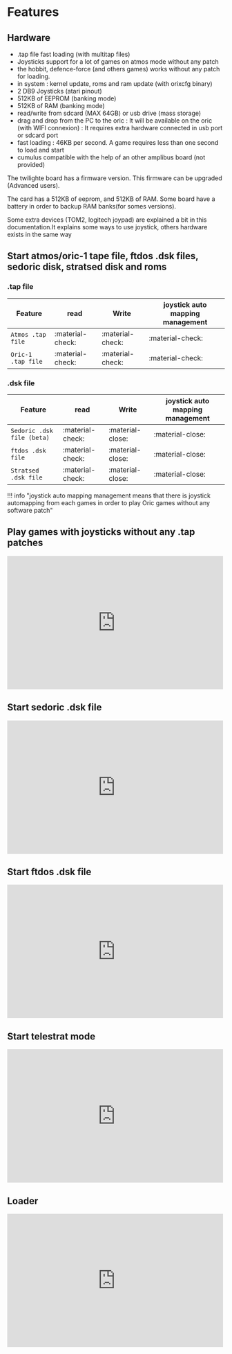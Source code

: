# Features

## Hardware

* .tap file fast loading (with multitap files)
* Joysticks support for a lot of games on atmos mode without any patch
* the hobbit, defence-force (and others games) works without any patch for loading.
* in system : kernel update, roms and ram update (with orixcfg binary)
* 2 DB9 Joysticks (atari pinout)
* 512KB of EEPROM (banking mode)
* 512KB of RAM (banking mode)
* read/write from sdcard (MAX 64GB) or usb drive (mass storage)
* drag and drop from the PC to the oric : It will be available on the oric (with WIFI connexion) : It requires extra hardware connected in usb port or sdcard port
* fast loading : 46KB per second. A game requires less than one second to load and start
* cumulus compatible with the help of an other amplibus board (not provided)

The twilighte board has a firmware version. This firmware can be upgraded (Advanced users).

The card has a 512KB of eeprom, and 512KB of RAM. Some board have a battery in order to backup RAM banks(for somes versions).

Some extra devices (TOM2, logitech joypad) are explained a bit in this documentation.It explains some ways to use joystick, others hardware exists in the same way

## Start atmos/oric-1 tape file, ftdos .dsk files, sedoric disk, stratsed disk and roms

### .tap file

| Feature     | read                         | Write | joystick auto mapping management
| ----------- | ---------------------------- |-------|---------------------|
| `Atmos .tap file`         | :material-check: |:material-check:|:material-check:|
| `Oric-1 .tap file`         | :material-check: |:material-check:|:material-check:|

### .dsk file

| Feature     | read                         | Write | joystick auto mapping management
| ----------- | ---------------------------- |-------|---------------------|
| `Sedoric .dsk file (beta)`         | :material-check: |:material-close: |:material-close: |
| `ftdos .dsk file`         | :material-check: |:material-close: |:material-close: |
| `Stratsed .dsk file`         | :material-check: |:material-close: |:material-close: |

!!! info "joystick auto mapping management means that there is joystick automapping from each games in order to play Oric games without any software patch"

## Play games with joysticks without any .tap patches

<iframe width="500" height="308" src="https://www.youtube.com/embed/PrAyLQF1j1w" title="Twilighte board : ghost gobbler with joysticks" frameborder="0" allow="accelerometer; autoplay; clipboard-write; encrypted-media; gyroscope; picture-in-picture; web-share" allowfullscreen></iframe>

## Start sedoric .dsk file

<iframe width="500" height="308" src="https://www.youtube.com/embed/G_DUKJe6wKA" title="Twilighte board : sedoric" frameborder="0" allow="accelerometer; autoplay; clipboard-write; encrypted-media; gyroscope; picture-in-picture; web-share" allowfullscreen></iframe>

## Start ftdos .dsk file

<iframe width="500" height="308" src="https://www.youtube.com/embed/hDEc-BaCkZo" title="FTDOS" frameborder="0" allow="accelerometer; autoplay; clipboard-write; encrypted-media; gyroscope; picture-in-picture; web-share" allowfullscreen></iframe>

## Start telestrat mode

<iframe width="500" height="308" src="https://www.youtube.com/embed/9n0x8EYgBJM" title="Telestrat" frameborder="0" allow="accelerometer; autoplay; clipboard-write; encrypted-media; gyroscope; picture-in-picture; web-share" allowfullscreen></iframe>

## Loader

<iframe width="500" height="308" src="https://www.youtube.com/embed/5eWcoW2PdKQ" title="Loader" frameborder="0" allow="accelerometer; autoplay; clipboard-write; encrypted-media; gyroscope; picture-in-picture; web-share" allowfullscreen></iframe>
